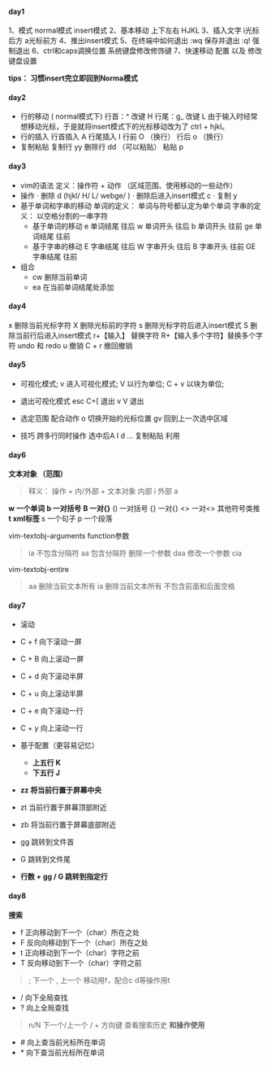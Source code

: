 #### day1

1、模式
      normal模式 insert模式
2、基本移动 上下左右 HJKL
3、插入文字 i光标后方 a光标前方
4、推出insert模式
5、在终端中如何退出
    :wq 保存并退出  :q! 强制退出
6、ctrl和caps调换位置
    系统键盘修改修饰键
7、快速移动
    配置 以及 修改键盘设置

**tips： 习惯insert完立即回到Norma模式**

#### day2

* 行的移动 ( normal模式下)
行首：^ 改键 H
行尾：g_ 改键 L
由于输入时经常想移动光标，于是就将insert模式下的光标移动改为了 ctrl + hjkl。
* 行的插入
行首插入 A
行尾插入 I
行前 O （换行）
行后 o  （换行）
* 复制粘贴
复制行 yy
删除行 dd （可以粘贴）
粘贴 p

#### day3

* vim的语法
    定义：操作符 + 动作 （区域范围、使用移动的一些动作）
* 操作
· 删除 d (hjkl/ H/ L/ webge/ )
· 删除后进入insert模式 c
· 复制 y
* 基于单词和字串的移动
单词的定义： 单词与符号都认定为单个单词
字串的定义： 以空格分割的一串字符
  * 基于单词的移动
    e 单词结尾 往后
    w 单词开头 往后
    b 单词开头 往前
    ge 单词结尾 往前
  * 基于字串的移动
    E 字串结尾 往后
    W 字串开头 往后
    B 字串开头 往前
    GE 字串结尾 往前
* 组合
  * cw 删除当前单词
  * ea 在当前单词结尾处添加

#### day4

x 删除当前光标字符
X 删除光标前的字符
s 删除光标字符后进入insert模式
S 删除当前行后进入insert模式
r+【输入】 替换字符
R+【输入多个字符】替换多个字符
undo 和 redo
u 撤销
C + r 撤回撤销

#### day5

* 可视化模式;
v 进入可视化模式;
V 以行为单位;
C + v 以块为单位;

* 退出可视化模式
esc C+[ 退出
v V 退出

* 选定范围
配合动作
o 切换开始的光标位置
gv 回到上一次选中区域

* 技巧
跨多行同时操作 选中后A I d ...
复制粘贴 利用

#### day6

**文本对象 （范围）**
> 释义：
> 操作 + 内/外部 + 文本对象
 内部 i
 外部 a

 **w 一个单词**
 **b  一对括号**
**B  一对{}**
() 一对括号
{} 一对{}
<> 一对<>
其他符号类推
 **t xml标签**
s 一个句子
p 一个段落

vim-textobj-arguments function参数
> ia 不包含分隔符
    aa 包含分隔符
    删除一个参数 daa
    修改一个参数 cia

vim-textobj-entire
> aa 删除当前文本所有
ia 删除当前文本所有 不包含前面和后面空格

#### day7

* 滚动
* C + f 向下滚动一屏
* C + B 向上滚动一屏
* C + d 向下滚动半屏
* C + u 向上滚动半屏
* C + e 向下滚动一行
* C + y 向上滚动一行
* 基于配置（更容易记忆）
  * **上五行 K**
  * **下五行 J**
  
* **zz 将当前行置于屏幕中央**
* zt 当前行置于屏幕顶部附近
* zb 将当前行置于屏幕底部附近
* gg 跳转到文件首
* G 跳转到文件尾
* **行数 + gg / G 跳转到指定行**

#### day8

**搜索**

* f 正向移动到下一个（char）所在之处
* F 反向向移动到下一个（char）所在之处
* t 正向移动到下一个（char）字符之前
* T 反向移动到下一个（char）字符之前

> ; 下一个
> , 上一个
> 移动用f，配合c d等操作用t

* / 向下全局查找
* ? 向上全局查找

> n/N 下一个/上一个
> / + 方向键 查看搜索历史
> **和操作使用**

* \# 向上查当前光标所在单词
* \* 向下查当前光标所在单词

